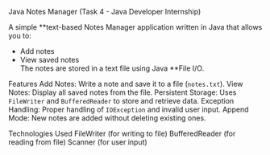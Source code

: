 Java Notes Manager (Task 4 - Java Developer Internship)

A simple **text-based Notes Manager application written in Java that allows you to:
- Add notes
- View saved notes  
The notes are stored in a text file using Java **File I/O.

Features
 Add Notes: Write a note and save it to a file (`notes.txt`).
 View Notes: Display all saved notes from the file.
 Persistent Storage: Uses `FileWriter` and `BufferedReader` to store and retrieve data.
 Exception Handling: Proper handling of `IOException` and invalid user input.
 Append Mode: New notes are added without deleting existing ones.

Technologies Used
 FileWriter (for writing to file)
 BufferedReader (for reading from file)
 Scanner (for user input)
